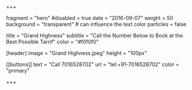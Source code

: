 
+++

fragment = "hero"
#disabled = true
date = "2016-09-07"
weight = 50
background = "transparent" # can influence the text color
particles = false

title = "Grand Highness"
subtitle = "Call the Number Below to Book at the Best Possible Tarrif"
color = "#f0f0f0"

[header]
  image = "Grand Highness.jpeg"
  height = "100px"

[[buttons]]
  text = "Call 7016528702"
  url = "tel:+91-7016528702"
  color = "primary"


+++
